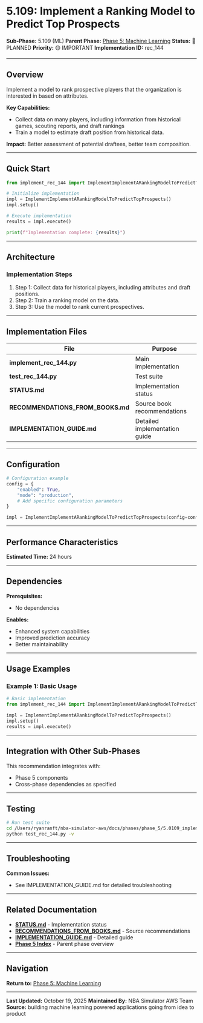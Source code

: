 # 5.109: Implement a Ranking Model to Predict Top Prospects

**Sub-Phase:** 5.109 (ML)
**Parent Phase:** [Phase 5: Machine Learning](../PHASE_5_INDEX.md)
**Status:** 🔵 PLANNED
**Priority:** 🟡 IMPORTANT
**Implementation ID:** rec_144

---

## Overview

Implement a model to rank prospective players that the organization is interested in based on attributes.

**Key Capabilities:**
- Collect data on many players, including information from historical games, scouting reports, and draft rankings
- Train a model to estimate draft position from historical data.

**Impact:**
Better assessment of potential draftees, better team composition.

---

## Quick Start

```python
from implement_rec_144 import ImplementImplementARankingModelToPredictTopProspects

# Initialize implementation
impl = ImplementImplementARankingModelToPredictTopProspects()
impl.setup()

# Execute implementation
results = impl.execute()

print(f"Implementation complete: {results}")
```

---

## Architecture

### Implementation Steps

1. Step 1: Collect data for historical players, including attributes and draft positions.
2. Step 2: Train a ranking model on the data.
3. Step 3: Use the model to rank current prospectives.

---

## Implementation Files

| File | Purpose |
|------|---------|
| **implement_rec_144.py** | Main implementation |
| **test_rec_144.py** | Test suite |
| **STATUS.md** | Implementation status |
| **RECOMMENDATIONS_FROM_BOOKS.md** | Source book recommendations |
| **IMPLEMENTATION_GUIDE.md** | Detailed implementation guide |

---

## Configuration

```python
# Configuration example
config = {
    "enabled": True,
    "mode": "production",
    # Add specific configuration parameters
}

impl = ImplementImplementARankingModelToPredictTopProspects(config=config)
```

---

## Performance Characteristics

**Estimated Time:** 24 hours

---

## Dependencies

**Prerequisites:**
- No dependencies

**Enables:**
- Enhanced system capabilities
- Improved prediction accuracy
- Better maintainability

---

## Usage Examples

### Example 1: Basic Usage

```python
# Basic implementation
from implement_rec_144 import ImplementImplementARankingModelToPredictTopProspects

impl = ImplementImplementARankingModelToPredictTopProspects()
impl.setup()
results = impl.execute()
```

---

## Integration with Other Sub-Phases

This recommendation integrates with:
- Phase 5 components
- Cross-phase dependencies as specified

---

## Testing

```bash
# Run test suite
cd /Users/ryanranft/nba-simulator-aws/docs/phases/phase_5/5.0109_implement_a_ranking_model_to_predict_top_prospects
python test_rec_144.py -v
```

---

## Troubleshooting

**Common Issues:**
- See IMPLEMENTATION_GUIDE.md for detailed troubleshooting

---

## Related Documentation

- **[STATUS.md](STATUS.md)** - Implementation status
- **[RECOMMENDATIONS_FROM_BOOKS.md](RECOMMENDATIONS_FROM_BOOKS.md)** - Source recommendations
- **[IMPLEMENTATION_GUIDE.md](IMPLEMENTATION_GUIDE.md)** - Detailed guide
- **[Phase 5 Index](../PHASE_5_INDEX.md)** - Parent phase overview

---

## Navigation

**Return to:** [Phase 5: Machine Learning](../PHASE_5_INDEX.md)

---

**Last Updated:** October 19, 2025
**Maintained By:** NBA Simulator AWS Team
**Source:** building machine learning powered applications going from idea to product
